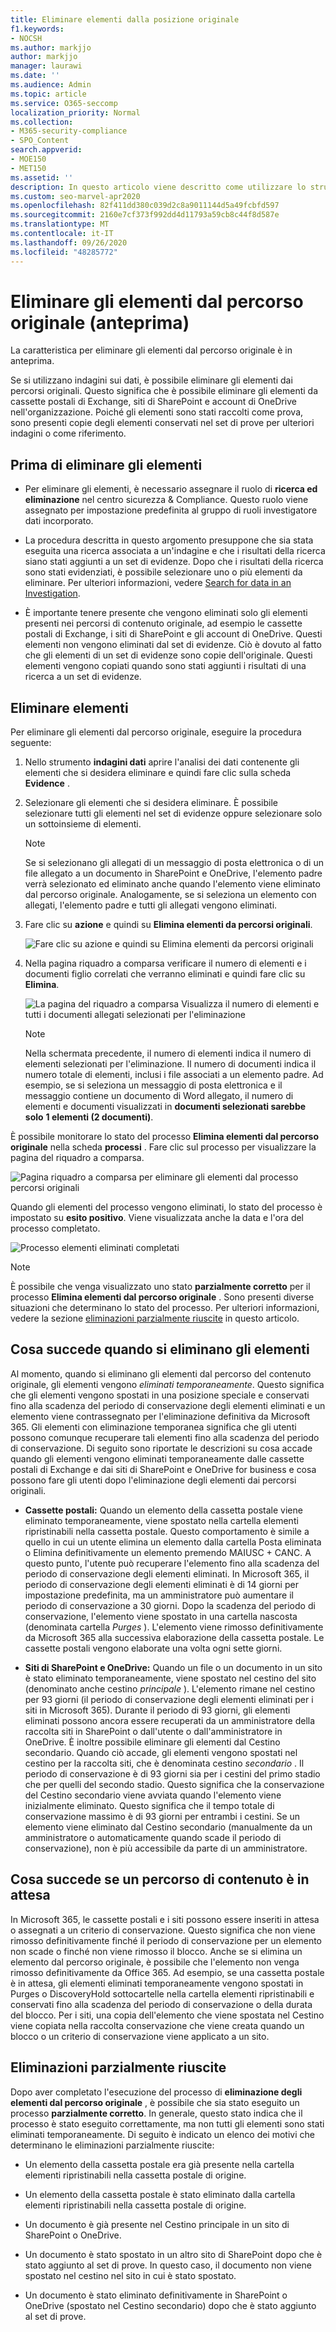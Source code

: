 ```yaml
---
title: Eliminare elementi dalla posizione originale
f1.keywords:
- NOCSH
ms.author: markjjo
author: markjjo
manager: laurawi
ms.date: ''
ms.audience: Admin
ms.topic: article
ms.service: O365-seccomp
localization_priority: Normal
ms.collection:
- M365-security-compliance
- SPO_Content
search.appverid:
- MOE150
- MET150
ms.assetid: ''
description: In questo articolo viene descritto come utilizzare lo strumento nuovo data Investigation (Preview) nel centro sicurezza & conformità per eliminare gli elementi dai percorsi originali.
ms.custom: seo-marvel-apr2020
ms.openlocfilehash: 82f411dd380c039d2c8a9011144d5a49fcbfd597
ms.sourcegitcommit: 2160e7cf373f992dd4d11793a59cb8c44f8d587e
ms.translationtype: MT
ms.contentlocale: it-IT
ms.lasthandoff: 09/26/2020
ms.locfileid: "48285772"
---
```

# <a name="delete-items-from-their-original-location-preview"></a>Eliminare gli elementi dal percorso originale (anteprima)

La caratteristica per eliminare gli elementi dal percorso originale è in anteprima.

Se si utilizzano indagini sui dati, è possibile eliminare gli elementi dai percorsi originali. Questo significa che è possibile eliminare gli elementi da cassette postali di Exchange, siti di SharePoint e account di OneDrive nell'organizzazione. Poiché gli elementi sono stati raccolti come prova, sono presenti copie degli elementi conservati nel set di prove per ulteriori indagini o come riferimento.

## <a name="before-you-delete-items"></a>Prima di eliminare gli elementi

- Per eliminare gli elementi, è necessario assegnare il ruolo di **ricerca ed eliminazione** nel centro sicurezza & Compliance. Questo ruolo viene assegnato per impostazione predefinita al gruppo di ruoli investigatore dati incorporato.

- La procedura descritta in questo argomento presuppone che sia stata eseguita una ricerca associata a un'indagine e che i risultati della ricerca siano stati aggiunti a un set di evidenze. Dopo che i risultati della ricerca sono stati evidenziati, è possibile selezionare uno o più elementi da eliminare. Per ulteriori informazioni, vedere [Search for data in an Investigation](search-for-data.md).

- È importante tenere presente che vengono eliminati solo gli elementi presenti nei percorsi di contenuto originale, ad esempio le cassette postali di Exchange, i siti di SharePoint e gli account di OneDrive. Questi elementi non vengono eliminati dal set di evidenze. Ciò è dovuto al fatto che gli elementi di un set di evidenze sono copie dell'originale. Questi elementi vengono copiati quando sono stati aggiunti i risultati di una ricerca a un set di evidenze.

## <a name="delete-items"></a>Eliminare elementi

Per eliminare gli elementi dal percorso originale, eseguire la procedura seguente:

1. Nello strumento **indagini dati** aprire l'analisi dei dati contenente gli elementi che si desidera eliminare e quindi fare clic sulla scheda **Evidence** .

2. Selezionare gli elementi che si desidera eliminare. È possibile selezionare tutti gli elementi nel set di evidenze oppure selezionare solo un sottoinsieme di elementi.

   > [!NOTE]
   > Se si selezionano gli allegati di un messaggio di posta elettronica o di un file allegato a un documento in SharePoint e OneDrive, l'elemento padre verrà selezionato ed eliminato anche quando l'elemento viene eliminato dal percorso originale. Analogamente, se si seleziona un elemento con allegati, l'elemento padre e tutti gli allegati vengono eliminati.
 
2. Fare clic su **azione** e quindi su **Elimina elementi da percorsi originali**.

   ![Fare clic su azione e quindi su Elimina elementi da percorsi originali](../media/DataInvestigationsDeleteItems1.png)

3. Nella pagina riquadro a comparsa verificare il numero di elementi e i documenti figlio correlati che verranno eliminati e quindi fare clic su **Elimina**.

   ![La pagina del riquadro a comparsa Visualizza il numero di elementi e tutti i documenti allegati selezionati per l'eliminazione](../media/DataInvestigationsDeleteItems2.png)

   > [!NOTE]
   > Nella schermata precedente, il numero di elementi indica il numero di elementi selezionati per l'eliminazione. Il numero di documenti indica il numero totale di elementi, inclusi i file associati a un elemento padre. Ad esempio, se si seleziona un messaggio di posta elettronica e il messaggio contiene un documento di Word allegato, il numero di elementi e documenti visualizzati in **documenti selezionati sarebbe solo** **1 elementi (2 documenti)**.

È possibile monitorare lo stato del processo **Elimina elementi dal percorso originale** nella scheda **processi** . Fare clic sul processo per visualizzare la pagina del riquadro a comparsa.

![Pagina riquadro a comparsa per eliminare gli elementi dal processo percorsi originali](../media/DataInvestigationsDeleteItems3.png)

Quando gli elementi del processo vengono eliminati, lo stato del processo è impostato su **esito positivo**. Viene visualizzata anche la data e l'ora del processo completato.

![Processo elementi eliminati completati](../media/DataInvestigationsDeleteItems4.png)

> [!NOTE]
> È possibile che venga visualizzato uno stato **parzialmente corretto** per il processo **Elimina elementi dal percorso originale** . Sono presenti diverse situazioni che determinano lo stato del processo. Per ulteriori informazioni, vedere la sezione [eliminazioni parzialmente riuscite](#partially-successful-deletions) in questo articolo.

## <a name="what-happens-when-you-delete-items"></a>Cosa succede quando si eliminano gli elementi

Al momento, quando si eliminano gli elementi dal percorso del contenuto originale, gli elementi vengono *eliminati temporaneamente*. Questo significa che gli elementi vengono spostati in una posizione speciale e conservati fino alla scadenza del periodo di conservazione degli elementi eliminati e un elemento viene contrassegnato per l'eliminazione definitiva da Microsoft 365. Gli elementi con eliminazione temporanea significa che gli utenti possono comunque recuperare tali elementi fino alla scadenza del periodo di conservazione. Di seguito sono riportate le descrizioni su cosa accade quando gli elementi vengono eliminati temporaneamente dalle cassette postali di Exchange e dai siti di SharePoint e OneDrive for business e cosa possono fare gli utenti dopo l'eliminazione degli elementi dai percorsi originali.

- **Cassette postali:** Quando un elemento della cassetta postale viene eliminato temporaneamente, viene spostato nella cartella elementi ripristinabili nella cassetta postale. Questo comportamento è simile a quello in cui un utente elimina un elemento dalla cartella Posta eliminata o Elimina definitivamente un elemento premendo MAIUSC + CANC. A questo punto, l'utente può recuperare l'elemento fino alla scadenza del periodo di conservazione degli elementi eliminati. In Microsoft 365, il periodo di conservazione degli elementi eliminati è di 14 giorni per impostazione predefinita, ma un amministratore può aumentare il periodo di conservazione a 30 giorni. Dopo la scadenza del periodo di conservazione, l'elemento viene spostato in una cartella nascosta (denominata cartella *Purges* ). L'elemento viene rimosso definitivamente da Microsoft 365 alla successiva elaborazione della cassetta postale. Le cassette postali vengono elaborate una volta ogni sette giorni.

- **Siti di SharePoint e OneDrive:** Quando un file o un documento in un sito è stato eliminato temporaneamente, viene spostato nel cestino del sito (denominato anche cestino *principale* ). L'elemento rimane nel cestino per 93 giorni (il periodo di conservazione degli elementi eliminati per i siti in Microsoft 365). Durante il periodo di 93 giorni, gli elementi eliminati possono ancora essere recuperati da un amministratore della raccolta siti in SharePoint o dall'utente o dall'amministratore in OneDrive. È inoltre possibile eliminare gli elementi dal Cestino secondario. Quando ciò accade, gli elementi vengono spostati nel cestino per la raccolta siti, che è denominata cestino *secondario* . Il periodo di conservazione è di 93 giorni sia per i cestini del primo stadio che per quelli del secondo stadio. Questo significa che la conservazione del Cestino secondario viene avviata quando l'elemento viene inizialmente eliminato. Questo significa che il tempo totale di conservazione massimo è di 93 giorni per entrambi i cestini. Se un elemento viene eliminato dal Cestino secondario (manualmente da un amministratore o automaticamente quando scade il periodo di conservazione), non è più accessibile da parte di un amministratore.

## <a name="what-happens-if-a-content-location-is-on-hold"></a>Cosa succede se un percorso di contenuto è in attesa

In Microsoft 365, le cassette postali e i siti possono essere inseriti in attesa o assegnati a un criterio di conservazione. Questo significa che non viene rimosso definitivamente finché il periodo di conservazione per un elemento non scade o finché non viene rimosso il blocco. Anche se si elimina un elemento dal percorso originale, è possibile che l'elemento non venga rimosso definitivamente da Office 365. Ad esempio, se una cassetta postale è in attesa, gli elementi eliminati temporaneamente vengono spostati in Purges o DiscoveryHold sottocartelle nella cartella elementi ripristinabili e conservati fino alla scadenza del periodo di conservazione o della durata del blocco. Per i siti, una copia dell'elemento che viene spostata nel Cestino viene copiata nella raccolta conservazione che viene creata quando un blocco o un criterio di conservazione viene applicato a un sito.

## <a name="partially-successful-deletions"></a>Eliminazioni parzialmente riuscite

Dopo aver completato l'esecuzione del processo di **eliminazione degli elementi dal percorso originale** , è possibile che sia stato eseguito un processo **parzialmente corretto**. In generale, questo stato indica che il processo è stato eseguito correttamente, ma non tutti gli elementi sono stati eliminati temporaneamente. Di seguito è indicato un elenco dei motivi che determinano le eliminazioni parzialmente riuscite:

- Un elemento della cassetta postale era già presente nella cartella elementi ripristinabili nella cassetta postale di origine.

- Un elemento della cassetta postale è stato eliminato dalla cartella elementi ripristinabili nella cassetta postale di origine.

- Un documento è già presente nel Cestino principale in un sito di SharePoint o OneDrive.

- Un documento è stato spostato in un altro sito di SharePoint dopo che è stato aggiunto al set di prove. In questo caso, il documento non viene spostato nel cestino nel sito in cui è stato spostato.

- Un documento è stato eliminato definitivamente in SharePoint o OneDrive (spostato nel Cestino secondario) dopo che è stato aggiunto al set di prove.
